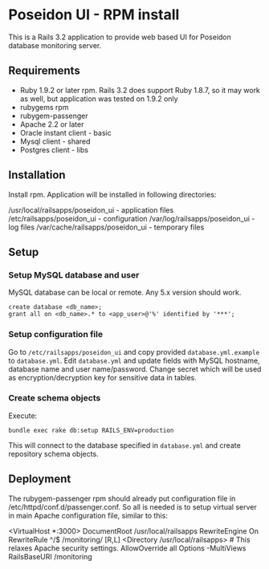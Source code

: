 # Poseidon UI - RPM install

This is a Rails 3.2 application to provide web based UI for Poseidon database monitoring server. 

## Requirements 

* Ruby 1.9.2 or later rpm. Rails 3.2 does support Ruby 1.8.7, so it may work as well, but application was tested on 1.9.2 only
* rubygems rpm
* rubygem-passenger
* Apache 2.2 or later
* Oracle instant client - basic
* Mysql client  - shared
* Postgres client - libs

## Installation

Install rpm. Application will be installed in following directories:

  /usr/local/railsapps/poseidon_ui - application files
  /etc/railsapps/poseidon_ui - configuration
  /var/log/railsapps/poseidon_ui - log files
  /var/cache/railsapps/poseidon_ui - temporary files

## Setup

### Setup MySQL database and user

MySQL database can be local or remote. Any 5.x version should work. 

	create database <db_name>;
	grant all on <db_name>.* to <app_user>@'%' identified by '***';

### Setup configuration file

Go to `/etc/railsapps/poseidon_ui` and copy provided `database.yml.example` to `database.yml`. Edit `database.yml` and update fields with MySQL hostname, database name and user name/password. Change secret which will be used as encryption/decryption key for sensitive data in tables. 

### Create schema objects

Execute:

	bundle exec rake db:setup RAILS_ENV=production

This will connect to the database specified in `database.yml` and create repository schema objects.

## Deployment

The rubygem-passenger rpm should already put configuration file in /etc/httpd/conf.d/passenger.conf. So all is needed is to setup virtual server in main Apache configuration file, similar to this:

<VirtualHost *:3000>
  DocumentRoot /usr/local/railsapps
  RewriteEngine On
  RewriteRule ^/$ /monitoring/ [R,L]
  <Directory /usr/local/railsapps>
    # This relaxes Apache security settings.
    AllowOverride all
    Options -MultiViews
  </Directory>
  RailsBaseURI /monitoring
</VirtualHost>
